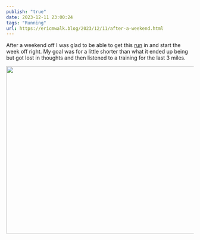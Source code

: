 ```yaml
---
publish: "true"
date: 2023-12-11 23:00:24
tags: "Running"
url: https://ericmwalk.blog/2023/12/11/after-a-weekend.html
---
```


After a weekend off I was glad to be able to get this [run](https://strava.com/activities/10364678614) in and start the week off right. My goal was for a little shorter than what it ended up being but got lost in thoughts and then listened to a training for the last 3 miles.



<img src="uploads/2023/0c94922605.jpg" width="600" height="450" alt="">